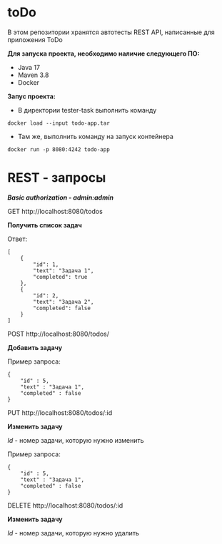 # toDo

В этом репозитории хранятся автотесты REST API, написанные для приложения ToDo

**Для запуска проекта, необходимо наличие следующего ПО:**  
- Java 17
- Maven 3.8
- Docker

**Запус проекта:**
- В директории tester-task выполнить команду 

```
docker load --input todo-app.tar
```

- Там же, выполнить команду на запуск контейнера

```
docker run -p 8080:4242 todo-app
```

# **REST - запросы**

_**Basic authorization - admin:admin**_

GET http://localhost:8080/todos

**Получить список задач**

Ответ:
```
[
    {
        "id": 1,
        "text": "Задача 1",
        "completed": true
    },
    {
        "id": 2,
        "text": "Задача 2",
        "completed": false
    }
]
```

POST http://localhost:8080/todos/

**Добавить задачу**

Пример запроса:
```
{
    "id" : 5,
    "text" : "Задача 1",
    "completed" : false
}
```


PUT http://localhost:8080/todos/:id

**Изменить задачу**

_Id_ - номер задачи, которую нужно изменить


Пример запроса:
```
{
    "id" : 5,
    "text" : "Задача 1",
    "completed" : false
}
```

DELETE http://localhost:8080/todos/:id

**Изменить задачу**

_Id_ - номер задачи, которую нужно удалить
